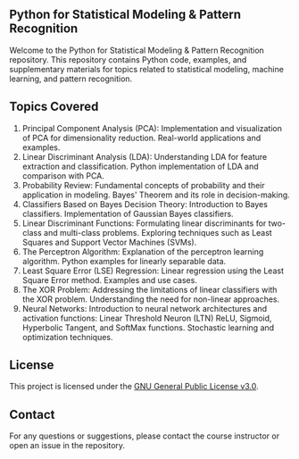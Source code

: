 ## Python for Statistical Modeling & Pattern Recognition

Welcome to the Python for Statistical Modeling & Pattern Recognition repository. This repository contains Python code, examples, and supplementary materials for topics related to statistical modeling, machine learning, and pattern recognition.

## Topics Covered

1. Principal Component Analysis (PCA): 
    Implementation and visualization of PCA for dimensionality reduction.
    Real-world applications and examples.
2. Linear Discriminant Analysis (LDA):
    Understanding LDA for feature extraction and classification.
    Python implementation of LDA and comparison with PCA.
3. Probability Review:
    Fundamental concepts of probability and their application in modeling.
    Bayes' Theorem and its role in decision-making.
4. Classifiers Based on Bayes Decision Theory:
    Introduction to Bayes classifiers.
    Implementation of Gaussian Bayes classifiers.
5. Linear Discriminant Functions:
    Formulating linear discriminants for two-class and multi-class problems.
    Exploring techniques such as Least Squares and Support Vector Machines (SVMs).
6. The Perceptron Algorithm:
    Explanation of the perceptron learning algorithm.
    Python examples for linearly separable data.
7. Least Square Error (LSE) Regression:
    Linear regression using the Least Square Error method.
    Examples and use cases.
8. The XOR Problem:
    Addressing the limitations of linear classifiers with the XOR problem.
    Understanding the need for non-linear approaches.
9. Neural Networks:
    Introduction to neural network architectures and activation functions:
    Linear Threshold Neuron (LTN)
    ReLU, Sigmoid, Hyperbolic Tangent, and SoftMax functions.
    Stochastic learning and optimization techniques.

## License
This project is licensed under the [GNU General Public License v3.0](LICENSE).

## Contact
For any questions or suggestions, please contact the course instructor or open an issue in the repository.
